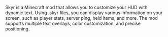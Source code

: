 Skyr is a Minecraft mod that allows you to customize your HUD with dynamic text. Using .skyr files, you can display various information on your screen, such as player stats, server ping, held items, and more. The mod supports multiple text overlays, color customization, and precise positioning.
